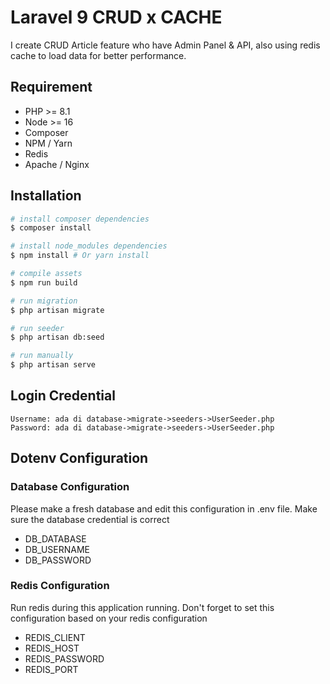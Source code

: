 # Laravel 9 CRUD x CACHE
I create CRUD Article feature who have Admin Panel & API, also using redis cache to load data for better performance.

## Requirement
- PHP >= 8.1
- Node >= 16
- Composer
- NPM / Yarn
- Redis
- Apache / Nginx

## Installation

``` bash
# install composer dependencies
$ composer install

# install node_modules dependencies
$ npm install # Or yarn install

# compile assets
$ npm run build

# run migration
$ php artisan migrate

# run seeder
$ php artisan db:seed

# run manually
$ php artisan serve
```

## Login Credential
```
Username: ada di database->migrate->seeders->UserSeeder.php
Password: ada di database->migrate->seeders->UserSeeder.php
```

## Dotenv Configuration
### Database Configuration
Please make a fresh database and edit this configuration in .env file. Make sure the database credential is correct
- DB_DATABASE
- DB_USERNAME
- DB_PASSWORD

### Redis Configuration
Run redis during this application running. Don't forget to set this configuration based on your redis configuration
- REDIS_CLIENT
- REDIS_HOST
- REDIS_PASSWORD
- REDIS_PORT
